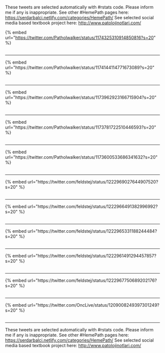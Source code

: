 

These tweets are selected automatically with #rstats code. Please inform me if any is inappropriate.
See other #HemePath pages here: https://serdarbalci.netlify.com/categories/HemePath/ 
See selected social media based textbook project here: http://www.patolojinotlari.com/

{% embed url="https://twitter.com/Patholwalker/status/1174325310914850816?s=20" %}<br>
<br>
<hr>
{% embed url="https://twitter.com/Patholwalker/status/1174144114771673089?s=20" %}<br>
<br>
<hr>
{% embed url="https://twitter.com/Patholwalker/status/1173962923166715904?s=20" %}<br>
<br>
<hr>
{% embed url="https://twitter.com/Patholwalker/status/1173781722510446593?s=20" %}<br>
<br>
<hr>
{% embed url="https://twitter.com/Patholwalker/status/1173600533686341632?s=20" %}<br>
<br>
<hr>
{% embed url="https://twitter.com/feldstej/status/1222969027644907520?s=20" %}<br>
<br>
<hr>
{% embed url="https://twitter.com/feldstej/status/1222966491382996992?s=20" %}<br>
<br>
<hr>
{% embed url="https://twitter.com/feldstej/status/1222965331188244484?s=20" %}<br>
<br>
<hr>
{% embed url="https://twitter.com/feldstej/status/1222961491294457857?s=20" %}<br>
<br>
<hr>
{% embed url="https://twitter.com/feldstej/status/1222967750689202176?s=20" %}<br>
<br>
<hr>
{% embed url="https://twitter.com/OncLive/status/1209008249397301249?s=20" %}<br>
<br>
<hr>


These tweets are selected automatically with #rstats code. Please inform me if any is inappropriate.
See other #HemePath pages here: https://serdarbalci.netlify.com/categories/HemePath/ 
See selected social media based textbook project here: http://www.patolojinotlari.com/
